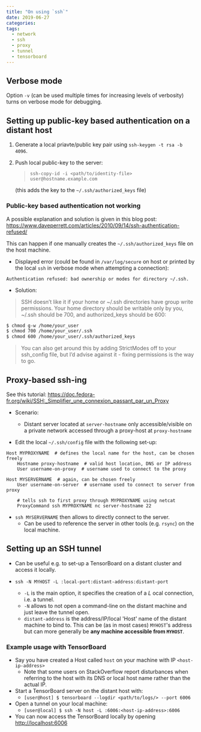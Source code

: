 ```yaml
---
title: "On using `ssh`"
date: 2019-06-27
categories:
tags:
  - network
  - ssh
  - proxy
  - tunnel
  - tensorboard
---
```


## Verbose mode

Option `-v` (can be used multiple times for increasing levels of verbosity) turns on verbose mode for debugging.

## Setting up public-key based authentication on a distant host

1. Generate a local priavte/public key pair using `ssh-keygen -t rsa -b 4096`.
2. Push local public-key to the server:
    > `ssh-copy-id -i <path/to/identity-file> user@hostname.example.com`

    (this adds the key to the `~/.ssh/authorized_keys` file)

### Public-key based authentication not working

A possible explanation and solution is given in this blog post: https://www.daveperrett.com/articles/2010/09/14/ssh-authentication-refused/

This can happen if one manually creates the `~/.ssh/authorized_keys` file on
the host machine.

* Displayed error (could be found in `/var/log/secure` on host or printed by
  the local `ssh` in verbose mode when attempting a connection):

`Authentication refused: bad ownership or modes for directory ~/.ssh.`

* Solution:

> SSH doesn’t like it if your home or ~/.ssh directories have group write
permissions. Your home directory should be writable only by you,
~/.ssh should be 700, and authorized_keys should be 600:

```bash
$ chmod g-w /home/your_user
$ chmod 700 /home/your_user/.ssh
$ chmod 600 /home/your_user/.ssh/authorized_keys
```

> You can also get around this by adding StrictModes off to your ssh_config
file, but I’d advise against it - fixing permissions is the way to go.

## Proxy-based ssh-ing

See this tutorial: https://doc.fedora-fr.org/wiki/SSH:_Simplifier_une_connexion_passant_par_un_Proxy

* Scenario:
    - Distant server located at `server-hostname` only accessible/visible on
    a private network accessed through a proxy-host at `proxy-hostname`

* Edit the local `~/.ssh/config` file with the following set-up:

```text
Host MYPROXYNAME  # defines the local name for the host, can be chosen freely
    Hostname proxy-hostname  # valid host location, DNS or IP address
    User username-on-proxy  # username used to connect to the proxy

Host MYSERVERNAME  # again, can be chosen freely
    User username-on-server  # username used to connect to server from proxy

    # tells ssh to first proxy through MYPROXYNAME using netcat
    ProxyCommand ssh MYPROXYNAME nc server-hostname 22
```

* `ssh MYSERVERNAME` then allows to directly connect to the server.
    - Can be used to reference the server in other tools (e.g. `rsync`) on the
    local machine.

## Setting up an SSH tunnel

* Can be useful e.g. to set-up a TensorBoard on a distant cluster and access it
locally.

* `ssh -N MYHOST -L :local-port:distant-address:distant-port`
    - `-L` is the main option, it specifies the creation of a *L* ocal
    connection, i.e. a tunnel.
    - `-N` allows to not open a command-line on the distant machine and
    just leave the tunnel open.
    - `distant-address` is the address/IP/local 'Host' name of the distant
    machine to bind to. This can be (as in most cases) `MYHOST`'s address but
    can more generally be **any machine accessible from `MYHOST`**.

### Example usage with TensorBoard

* Say you have created a Host called `host` on your machine with IP
  `<host-ip-address>`
    - Note that some users on StackOverflow report disturbances when
    referring to the host with its DNS or local host name rather than the
    actual IP.
* Start a TensorBoard server on the distant host with:
    - `[user@host] $ tensorboard --logdir <path/to/logs/> --port 6006`
* Open a tunnel on your local machine:
    - `[user@local] $ ssh -N host -L :6006:<host-ip-address>:6006`
* You can now access the TensorBoard locally by opening <http://localhost:6006>

